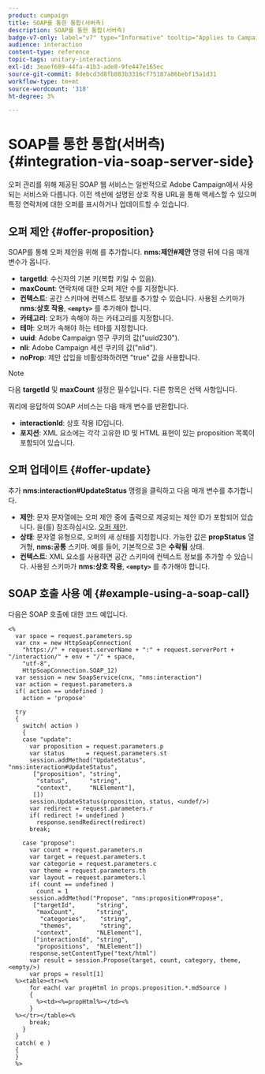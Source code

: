 ```yaml
---
product: campaign
title: SOAP를 통한 통합(서버측)
description: SOAP를 통한 통합(서버측)
badge-v7-only: label="v7" type="Informative" tooltip="Applies to Campaign Classic v7 only"
audience: interaction
content-type: reference
topic-tags: unitary-interactions
exl-id: 3eaef689-44fa-41b3-ade8-9fe447e165ec
source-git-commit: 8debcd3d8fb883b3316cf75187a86bebf15a1d31
workflow-type: tm+mt
source-wordcount: '318'
ht-degree: 3%

---
```


# SOAP를 통한 통합(서버측){#integration-via-soap-server-side}



오퍼 관리를 위해 제공된 SOAP 웹 서비스는 일반적으로 Adobe Campaign에서 사용되는 서비스와 다릅니다. 이전 섹션에 설명된 상호 작용 URL을 통해 액세스할 수 있으며 특정 연락처에 대한 오퍼를 표시하거나 업데이트할 수 있습니다.

## 오퍼 제안 {#offer-proposition}

SOAP를 통해 오퍼 제안을 위해 를 추가합니다. **nms:제안#제안** 명령 뒤에 다음 매개 변수가 옵니다.

* **targetId**: 수신자의 기본 키(복합 키일 수 있음).
* **maxCount**: 연락처에 대한 오퍼 제안 수를 지정합니다.
* **컨텍스트**: 공간 스키마에 컨텍스트 정보를 추가할 수 있습니다. 사용된 스키마가 **nms:상호 작용**, **`<empty>`** 를 추가해야 합니다.
* **카테고리**: 오퍼가 속해야 하는 카테고리를 지정합니다.
* **테마**: 오퍼가 속해야 하는 테마를 지정합니다.
* **uuid**: Adobe Campaign 영구 쿠키의 값(&quot;uuid230&quot;).
* **nli**: Adobe Campaign 세션 쿠키의 값(&quot;nlid&quot;).
* **noProp**: 제안 삽입을 비활성화하려면 &quot;true&quot; 값을 사용합니다.

>[!NOTE]
>
>다음 **targetId** 및 **maxCount** 설정은 필수입니다. 다른 항목은 선택 사항입니다.

쿼리에 응답하여 SOAP 서비스는 다음 매개 변수를 반환합니다.

* **interactionId**: 상호 작용 ID입니다.
* **포지션**: XML 요소에는 각각 고유한 ID 및 HTML 표현이 있는 proposition 목록이 포함되어 있습니다.

## 오퍼 업데이트 {#offer-update}

추가 **nms:interaction#UpdateStatus** 명령을 클릭하고 다음 매개 변수를 추가합니다.

* **제안**: 문자 문자열에는 오퍼 제안 중에 출력으로 제공되는 제안 ID가 포함되어 있습니다. 을(를) 참조하십시오. [오퍼 제안](#offer-proposition).
* **상태**: 문자열 유형으로, 오퍼의 새 상태를 지정합니다. 가능한 값은 **propStatus** 열거형, **nms:공통** 스키마. 예를 들어, 기본적으로 3은 **수락됨** 상태.
* **컨텍스트**: XML 요소를 사용하면 공간 스키마에 컨텍스트 정보를 추가할 수 있습니다. 사용된 스키마가 **nms:상호 작용**, **`<empty>`** 를 추가해야 합니다.

## SOAP 호출 사용 예 {#example-using-a-soap-call}

다음은 SOAP 호출에 대한 코드 예입니다.

```
<%
  var space = request.parameters.sp
  var cnx = new HttpSoapConnection(
    "https://" + request.serverName + ":" + request.serverPort + "/interaction/" + env + "/" + space,
    "utf-8",
    HttpSoapConnection.SOAP_12)
  var session = new SoapService(cnx, "nms:interaction")
  var action = request.parameters.a
  if( action == undefined )
    action = 'propose'

  try
  {
    switch( action )
    {
    case "update":
      var proposition = request.parameters.p
      var status      = request.parameters.st
      session.addMethod("UpdateStatus", "nms:interaction#UpdateStatus",
       ["proposition", "string",
        "status",      "string",
        "context",     "NLElement"],
       [])
      session.UpdateStatus(proposition, status, <undef/>)
      var redirect = request.parameters.r
      if( redirect != undefined )
        response.sendRedirect(redirect)
      break;

    case "propose":
      var count = request.parameters.n
      var target = request.parameters.t
      var categorie = request.parameters.c
      var theme = request.parameters.th
      var layout = request.parameters.l
      if( count == undefined )
        count = 1
      session.addMethod("Propose", "nms:proposition#Propose",
       ["targetId",      "string",
        "maxCount",      "string",
         "categories",    "string",
         "themes",        "string",
        "context",       "NLElement"],
       ["interactionId", "string",
        "propositions",  "NLElement"])
      response.setContentType("text/html")
      var result = session.Propose(target, count, category, theme, <empty/>)
      var props = result[1]
  %><table><tr><%
      for each( var propHtml in props.proposition.*.mdSource )
      {
        %><td><%=propHtml%></td><%
      }
  %></tr></table><%
      break;
    }
  }
  catch( e )
  {
  }
  %>
```
